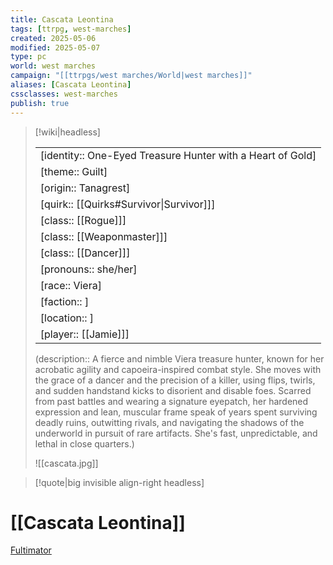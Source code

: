 ```yaml
---
title: Cascata Leontina
tags: [ttrpg, west-marches]
created: 2025-05-06
modified: 2025-05-07
type: pc
world: west marches
campaign: "[[ttrpgs/west marches/World|west marches]]"
aliases: [Cascata Leontina]
cssclasses: west-marches
publish: true
---
```


> [!wiki|headless]
>
> |               |
> | ------------- |
> | [identity:: One-Eyed Treasure Hunter with a Heart of Gold] |
> | [theme:: Guilt] |
> | [origin:: Tanagrest] |
> | [quirk:: [[Quirks#Survivor\|Survivor]]] |
> | [class:: [[Rogue]]] |
> | [class:: [[Weaponmaster]]] |
> | [class:: [[Dancer]]] |
> | [pronouns:: she/her] |
> | [race:: Viera] |
> | [faction:: ] |
> | [location:: ] |
> | [player:: [[Jamie]]] |
>
> (description:: A fierce and nimble Viera treasure hunter, known for her acrobatic agility and capoeira-inspired combat style. She moves with the grace of a dancer and the precision of a killer, using flips, twirls, and sudden handstand kicks to disorient and disable foes. Scarred from past battles and wearing a signature eyepatch, her hardened expression and lean, muscular frame speak of years spent surviving deadly ruins, outwitting rivals, and navigating the shadows of the underworld in pursuit of rare artifacts. She's fast, unpredictable, and lethal in close quarters.)
>
> ![[cascata.jpg]]

> [!quote|big invisible align-right headless]

# [[Cascata Leontina]]

[Fultimator](https://fultimator.com/character-sheet/A2ZilaCajai6HWufGUww)
